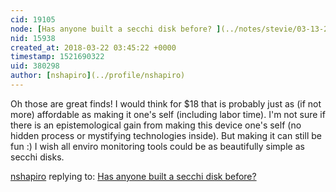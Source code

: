 ```yaml
---
cid: 19105
node: [Has anyone built a secchi disk before? ](../notes/stevie/03-13-2018/has-anyone-built-a-secchi-disk-before)
nid: 15938
created_at: 2018-03-22 03:45:22 +0000
timestamp: 1521690322
uid: 380298
author: [nshapiro](../profile/nshapiro)
---
```


Oh those are great finds! I would think for $18 that is probably just as (if not more) affordable as making it one's self (including labor time). I'm not sure if there is an epistemological gain from making this device one's self (no hidden process or mystifying technologies inside). But making it can still be fun :) I wish all enviro monitoring tools could be as beautifully simple as secchi disks.

[nshapiro](../profile/nshapiro) replying to: [Has anyone built a secchi disk before? ](../notes/stevie/03-13-2018/has-anyone-built-a-secchi-disk-before)

